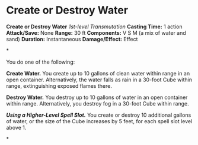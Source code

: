 # Create or Destroy Water

**Create or Destroy Water**
_1st-level Transmutation_
**Casting Time:** 1 action
**Attack/Save:** None
**Range:** 30 ft
**Components:** V S M (a mix of water and sand)
**Duration:** Instantaneous
**Damage/Effect:** Effect

*<p>You do one of the following:

**Create Water.** You create up to 10 gallons of clean water within range in an open container. Alternatively, the water falls as rain in a 30-foot Cube within range, extinguishing exposed flames there.

**Destroy Water.** You destroy up to 10 gallons of water in an open container within range. Alternatively, you destroy fog in a 30-foot Cube within range.

***Using a Higher-Level Spell Slot.*** You create or destroy 10 additional gallons of water, or the size of the Cube increases by 5 feet, for each spell slot level above 1.</p>*